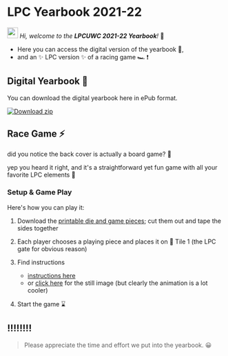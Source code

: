 # LPC Yearbook 2021-22 


<img src="https://media.giphy.com/media/hvRJCLFzcasrR4ia7z/giphy.gif" width="25px"/>  *Hi, welcome to the **LPCUWC 2021-22 Yearbook**!* 🥳
- Here you can access the digital version of the yearbook 📒,
- and an ✨ LPC version ✨ of a racing game 🏎 ❗️


## Digital Yearbook :book:
You can download the digital yearbook here in ePub format. 

 

<!-- BEGIN DOWNLOAD BUTTON -->
[![Download zip](https://custom-icon-badges.herokuapp.com/badge/-Download-F25278?style=for-the-badge&logo=download&logoColor=white "Download zip")]()
<!-- END DOWNLOAD BUTTON -->



## Race Game :zap:
did you notice the back cover is actually a board game? 🧐

yep you heard it right, and it's a straightforward yet fun game with all your favorite LPC elements 🤪

### Setup & Game Play 
Here's how you can play it:

1. Download the [printable die and game pieces](https://github.com/yearbook22-lpc/yearbook22-lpc.github.io/blob/5aca1895571193b1cfe5eb255fe7c4850fe04204/Printable.png); cut them out and tape the sides together

2. Each player chooses a playing piece and places it on 📍 Tile 1 (the LPC gate for obvious reason) 

3. Find instructions 
    - [instructions here](https://github.com/yearbook22-lpc/yearbook22-lpc.github.io/blob/dac250209c50adfa04e691628c8e84596742658f/Animation.png)
    - or [click here](https://github.com/yearbook22-lpc/yearbook22-lpc.github.io/blob/898464df49569d0cdb7bf4d1758cec2acd250958/Still%20imgae._.png) for the still image (but clearly the animation is a lot cooler)


4. Start the game :hourglass:


## !!!!!!!!
> Please appreciate the time and effort we put into the yearbook. 😀
